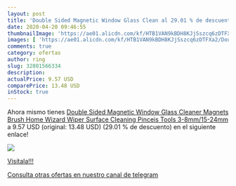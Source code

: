 ```yaml
---
layout: post
title: 'Double Sided Magnetic Window Glass Clean al 29.01 % de descuento'
date: 2020-04-20 09:46:55
thumbnailImage: 'https://ae01.alicdn.com/kf/HTB1VAN9kBDH8KJjSszcq6zDTFXa2/Double-Sided-Magnetic-Window-Glass-Cleaner-Magnets-Brush-Home-Wizard-Wiper-Surface-Cleaning-Pinceis-Tools-3.jpg_350x350._SL200_.jpg'
images: [ 'https://ae01.alicdn.com/kf/HTB1VAN9kBDH8KJjSszcq6zDTFXa2/Double-Sided-Magnetic-Window-Glass-Cleaner-Magnets-Brush-Home-Wizard-Wiper-Surface-Cleaning-Pinceis-Tools-3.jpg_350x350._SL200_.jpg' ]
comments: true
category: ofertas
author: ring
slug: 32801566334
description:
actualPrice: 9.57 USD
comparePrice: 13.48 USD
inStock: true
---
```


Ahora mismo tienes [Double Sided Magnetic Window Glass Cleaner Magnets Brush Home Wizard Wiper Surface Cleaning Pinceis Tools 3-8mm/15-24mm](https://www.amazon.com/dp/32801566334/?tag=redken08-20) a 9.57 USD (original: 13.48 USD) (29.01 %  de descuento) en el siguiente enlace!

[![](https://ae01.alicdn.com/kf/HTB1VAN9kBDH8KJjSszcq6zDTFXa2/Double-Sided-Magnetic-Window-Glass-Cleaner-Magnets-Brush-Home-Wizard-Wiper-Surface-Cleaning-Pinceis-Tools-3.jpg_350x350._SL200_.jpg)](https://www.amazon.com/dp/32801566334/?tag=redken08-20)

[Visítala!!!](https://www.amazon.com/dp/32801566334/?tag=redken08-20)

[Consulta otras ofertas en nuestro canal de telegram](https://t.me/s/ofertas25)
